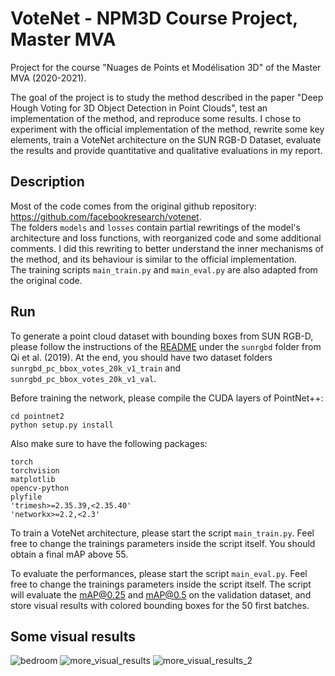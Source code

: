 # VoteNet - NPM3D Course Project, Master MVA
 
Project for the course "Nuages de Points et Modélisation 3D" of the Master MVA (2020-2021).

The goal of the project is to study the method described in the paper "Deep Hough Voting for 3D Object Detection in Point Clouds", test an implementation of the method, and reproduce some results. I chose to experiment with the official implementation of the method, rewrite some key elements, train a VoteNet architecture on the SUN RGB-D Dataset, evaluate the results and provide quantitative and qualitative evaluations in my report.

## Description

Most of the code comes from the original github repository: https://github.com/facebookresearch/votenet.  
The folders `models` and `losses` contain partial rewritings of the model's architecture and loss functions, with reorganized code and some additional comments. I did this rewriting to better understand the inner mechanisms of the method, and its behaviour is similar to the official implementation.  
The training scripts `main_train.py` and `main_eval.py` are also adapted from the original code.

## Run

To generate a point cloud dataset with bounding boxes from SUN RGB-D, please follow the instructions of the [README](https://github.com/pauljcb/deep_hough_voting/blob/main/sunrgbd/README.md) under the `sunrgbd` folder from Qi et al. (2019). At the end, you should have two dataset folders `sunrgbd_pc_bbox_votes_20k_v1_train` and `sunrgbd_pc_bbox_votes_20k_v1_val`.

Before training the network, please compile the CUDA layers of PointNet++: 

```
cd pointnet2
python setup.py install
```

Also make sure to have the following packages:

```
torch
torchvision
matplotlib
opencv-python
plyfile
'trimesh>=2.35.39,<2.35.40'
'networkx>=2.2,<2.3'
```

To train a VoteNet architecture, please start the script `main_train.py`. Feel free to change the trainings parameters inside the script itself. You should obtain a final mAP above 55.

To evaluate the performances, please start the script `main_eval.py`. Feel free to change the trainings parameters inside the script itself. The script will evaluate the mAP@0.25 and mAP@0.5 on the validation dataset, and store visual results with colored bounding boxes for the 50 first batches.

## Some visual results

![bedroom](https://github.com/pauljcb/deep_hough_voting/blob/main/figs/bedroom_detection.jpg)
![more_visual_results](https://github.com/pauljcb/deep_hough_voting/blob/main/figs/visual_results.jpg)
![more_visual_results_2](https://github.com/pauljcb/deep_hough_voting/blob/main/figs/visual_results_2.jpg)
